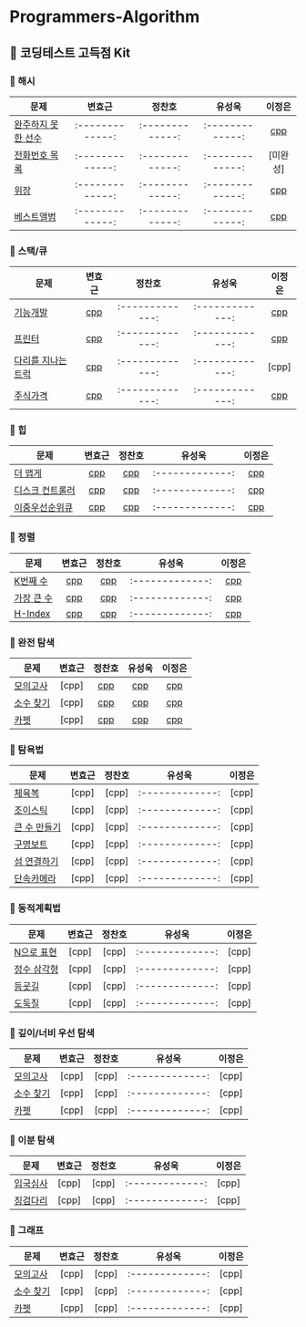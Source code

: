 # Programmers-Algorithm

## :pushpin: 코딩테스트 고득점 Kit

### :bookmark: 해시
| 문제 | 변효근 | 정찬호 | 유성욱 | 이정은 | 
| ------------- |:-------------:|:-------------:|:-------------:|:-------------:|
| [완주하지 못한 선수](https://programmers.co.kr/learn/courses/30/lessons/42576) |:-------------:|:-------------:|:-------------:|[cpp](Hash/완주하지%20못한%20선수_이정은.cpp)| 
| [전화번호 목록](https://programmers.co.kr/learn/courses/30/lessons/42577) |:-------------:|:-------------:|:-------------:|[미완성]| 
| [위장](https://programmers.co.kr/learn/courses/30/lessons/42578) |:-------------:|:-------------:|:-------------:|[cpp](Hash/위장_이정은.cpp)| 
| [베스트앨범](https://programmers.co.kr/learn/courses/30/lessons/42579) |:-------------:|:-------------:|:-------------:|[cpp](Hash/베스트앨범_이정은.cpp)| 

### :bookmark: 스택/큐
| 문제 | 변효근 | 정찬호 | 유성욱 | 이정은 | 
| ------------- |:-------------:|:-------------:|:-------------:|:-------------:|
| [기능개발](https://programmers.co.kr/learn/courses/30/lessons/42586) |[cpp](Stack_Queue/기능개발_변효근.cpp)|:-------------:|:-------------:|[cpp](Stack_Queue/기능개발_이정은.cpp)| 
| [프린터](https://programmers.co.kr/learn/courses/30/lessons/42587) |[cpp](Stack_Queue/프린터_변효근.cpp)|:-------------:|:-------------:|[cpp](Stack_Queue/프린터_이정은.cpp)| 
| [다리를 지나는 트럭](https://programmers.co.kr/learn/courses/30/lessons/42583) |[cpp](Stack_Queue/다리를%20지나는%20트력_변효근.cpp)|:-------------:|:-------------:|[cpp]| 
| [주식가격](https://programmers.co.kr/learn/courses/30/lessons/42584) |[cpp](Stack_Queue/주식가격_변효근.cpp)|:-------------:|:-------------:|[cpp](Stack_Queue/주식가격_이정은.cpp)| 

### :bookmark: 힙
| 문제 | 변효근 | 정찬호 | 유성욱 | 이정은 | 
| ------------- |:-------------:|:-------------:|:-------------:|:-------------:|
| [더 맵게](https://programmers.co.kr/learn/courses/30/lessons/42626) |[cpp](Heap/더%20맵게_변효근.cpp)|[cpp](Heap/더맵게_정찬호.cpp)|:-------------:|[cpp](Heap/더맵게_이정은.cpp)| 
| [디스크 컨트롤러](https://programmers.co.kr/learn/courses/30/lessons/42627) |[cpp](Heap/디스크%20컨트롤러_변효근.cpp)|[cpp](Heap/디스크컨트롤러_정찬호.cpp)|:-------------:|[cpp](Heap/디스크컨트롤러_이정은.cpp)| 
| [이중우선순위큐](https://programmers.co.kr/learn/courses/30/lessons/42628) |[cpp](Heap/이중우선순위큐_변효근.cpp)|[cpp](Heap/이중우선순위큐_정찬호.cpp)|:-------------:|[cpp](Heap/이중우선순위큐_이정은.cpp)| 

### :bookmark: 정렬
| 문제 | 변효근 | 정찬호 | 유성욱 | 이정은 | 
| ------------- |:-------------:|:-------------:|:-------------:|:-------------:|
| [K번째 수](https://programmers.co.kr/learn/courses/30/lessons/42748) |[cpp](Sort/K번째수_변효근.cpp)|[cpp](Sort/K번째%20수_정찬호.cpp)|:-------------:|[cpp](Sort/K번째수_이정은.cpp)| 
| [가장 큰 수](https://programmers.co.kr/learn/courses/30/lessons/42746) |[cpp](Sort/가장큰수_변효근.cpp)|[cpp](Sort/가장큰수_정찬호.cpp)|:-------------:|[cpp](Sort/가장큰수_이정은.cpp)| 
| [H-Index](https://programmers.co.kr/learn/courses/30/lessons/42747) |[cpp](Sort/H-Index_변효근.cpp)|[cpp](Sort/H-index_정찬호.cpp)|:-------------:|[cpp](Sort/H-Index_이정은.cpp)| 
 
 ### :bookmark: 완전 탐색
| 문제 | 변효근 | 정찬호 | 유성욱 | 이정은 | 
| ------------- |:-------------:|:-------------:|:-------------:|:-------------:|
| [모의고사](https://programmers.co.kr/learn/courses/30/lessons/42840) |[cpp]|[cpp](Brute-Force/모의고사_정찬호.cpp)|[cpp](Brute-Force/모의고사_유성욱.cpp)|[cpp](Brute-Force/모의고사_이정은.cpp)| 
| [소수 찾기](https://programmers.co.kr/learn/courses/30/lessons/42839) |[cpp]|[cpp](Brute-Force/소수찾기_정찬호.cpp)|[cpp](Brute-Force/소수찾기_유성욱.cpp)|[cpp](Brute-Force/소수찾기_이정은.cpp)| 
| [카펫](https://programmers.co.kr/learn/courses/30/lessons/42842) |[cpp]|[cpp](Brute-Force/카펫_정찬호.cpp)|[cpp](Brute-Force/카펫_유성욱.cpp)|[cpp](Brute-Force/카펫_이정은.cpp)| 

 ### :bookmark: 탐욕법
| 문제 | 변효근 | 정찬호 | 유성욱 | 이정은 | 
| ------------- |:-------------:|:-------------:|:-------------:|:-------------:|
| [체육복](https://programmers.co.kr/learn/courses/30/lessons/42862) |[cpp]|[cpp]|:-------------:|[cpp]| 
| [조이스틱](https://programmers.co.kr/learn/courses/30/lessons/42860) |[cpp]|[cpp]|:-------------:|[cpp]| 
| [큰 수 만들기](https://programmers.co.kr/learn/courses/30/lessons/42883) |[cpp]|[cpp]|:-------------:|[cpp]| 
| [구명보트](https://programmers.co.kr/learn/courses/30/lessons/42885) |[cpp]|[cpp]|:-------------:|[cpp]| 
| [섬 연결하기](https://programmers.co.kr/learn/courses/30/lessons/42861) |[cpp]|[cpp]|:-------------:|[cpp]| 
| [단속카메라](https://programmers.co.kr/learn/courses/30/lessons/42884) |[cpp]|[cpp]|:-------------:|[cpp]| 

 ### :bookmark: 동적계획법
| 문제 | 변효근 | 정찬호 | 유성욱 | 이정은 | 
| ------------- |:-------------:|:-------------:|:-------------:|:-------------:|
| [N으로 표현](https://programmers.co.kr/learn/courses/30/lessons/42895) |[cpp]|[cpp]|:-------------:|[cpp]| 
| [정수 삼각형](https://programmers.co.kr/learn/courses/30/lessons/43105) |[cpp]|[cpp]|:-------------:|[cpp]| 
| [등굣길](https://programmers.co.kr/learn/courses/30/lessons/42898) |[cpp]|[cpp]|:-------------:|[cpp]| 
| [도둑질](https://programmers.co.kr/learn/courses/30/lessons/42897) |[cpp]|[cpp]|:-------------:|[cpp]| 

 ### :bookmark: 깊이/너비 우선 탐색
| 문제 | 변효근 | 정찬호 | 유성욱 | 이정은 | 
| ------------- |:-------------:|:-------------:|:-------------:|:-------------:|
| [모의고사](https://programmers.co.kr/learn/courses/30/lessons/42840) |[cpp]|[cpp]|:-------------:|[cpp]| 
| [소수 찾기](https://programmers.co.kr/learn/courses/30/lessons/42839) |[cpp]|[cpp]|:-------------:|[cpp]| 
| [카펫](https://programmers.co.kr/learn/courses/30/lessons/42842) |[cpp]|[cpp]|:-------------:|[cpp]| 

 ### :bookmark: 이분 탐색
| 문제 | 변효근 | 정찬호 | 유성욱 | 이정은 | 
| ------------- |:-------------:|:-------------:|:-------------:|:-------------:|
| [입국심사](https://programmers.co.kr/learn/courses/30/lessons/43238) |[cpp]|[cpp]|:-------------:|[cpp]| 
| [징검다리](https://programmers.co.kr/learn/courses/30/lessons/43236) |[cpp]|[cpp]|:-------------:|[cpp]| 

 ### :bookmark: 그래프
| 문제 | 변효근 | 정찬호 | 유성욱 | 이정은 | 
| ------------- |:-------------:|:-------------:|:-------------:|:-------------:|
| [모의고사](https://programmers.co.kr/learn/courses/30/lessons/42840) |[cpp]|[cpp]|:-------------:|[cpp]| 
| [소수 찾기](https://programmers.co.kr/learn/courses/30/lessons/42839) |[cpp]|[cpp]|:-------------:|[cpp]| 
| [카펫](https://programmers.co.kr/learn/courses/30/lessons/42842) |[cpp]|[cpp]|:-------------:|[cpp]| 

